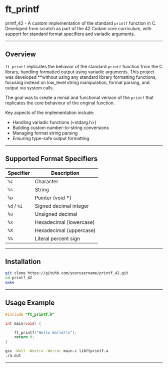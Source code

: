 # ft_printf

printf_42 - A custom implementation of the standard `printf` function in C. Developed from scratch as part of the 42 Codam core curriculum, with support for standard format specifiers and variadic arguments.

---

## Overview

`ft_printf` replicates the behavior of the standard `printf` function from the C library, handling formatted output using variadic arguments. This project was developed **without using any standard library formatting functions, focusing instead on low_level string manipulation, format parsing, and output via system calls.

The goal was to create a minial and functional version of the `printf` that replicates the core behaviour of the original function.

Key aspects of the implementation include:

- Handling variadic functions (<stdarg.h>)
- Building custom number-to-string conversions
- Managing format string parsing
- Ensuring type-safe output formatting

---

## Supported Format Specifiers

|  Specifier  | Description             |
|-------------|-------------------------|
| `%c`        | Character               |
| `%s`        | String                  |
| `%p`        | Pointer (void *)        |
| `%d` / `%i` | Signed decimal integer  |
| `%u`        | Unsigned decimal        |
| `%x`        | Hexadecimal (lowercase) |
| `%X`        | Hexadecimal (uppercase) |
| `%%`        | Literal percent sign    |
 
---

 ## Installation

 ```bash
 git clone https://gituhb.com/yourusername/printf_42.git
 cd printf_42
 make
 ```

 ---

 ## Usage Example

```c
#include "ft_printf.h"

int main(void) {

    ft_printf("Hello World!\n");
    return 0;
}
```

 ``` bash
 gss -Wall -Wextra -Werror main.c libftprintf.a
 ./a.out
 ```

---
